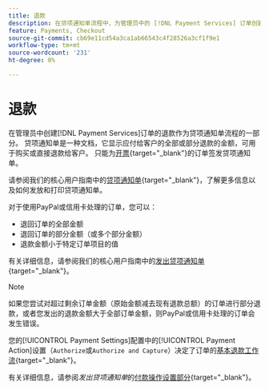 ```yaml
---
title: 退款
description: 在贷项通知单流程中，为管理员中的 [!DNL Payment Services] 订单创建退款。
feature: Payments, Checkout
source-git-commit: cb69e11cd54a3ca1ab66543c4f28526a3cf1f9e1
workflow-type: tm+mt
source-wordcount: '231'
ht-degree: 0%

---
```


# 退款

在管理员中创建[!DNL Payment Services]订单的退款作为贷项通知单流程的一部分。 贷项通知单是一种文档，它显示应付给客户的全部或部分退款的金额，可用于购买或直接退款给客户。 只能为[开票](https://experienceleague.adobe.com/en/docs/commerce-admin/stores-sales/order-management/invoices#create-an-invoice){target="_blank"}的订单签发贷项通知单。

请参阅我们的核心用户指南中的[贷项通知单](https://experienceleague.adobe.com/en/docs/commerce-admin/stores-sales/order-management/credit-memos/credit-memos){target="_blank"}，了解更多信息以及如何发放和打印贷项通知单。

对于使用PayPal或信用卡处理的订单，您可以：

* 退回订单的全部金额
* 退回订单的部分金额（或多个部分金额）
* 退款金额小于特定订单项目的值

有关详细信息，请参阅我们的核心用户指南中的[发出贷项通知单](https://experienceleague.adobe.com/en/docs/commerce-admin/stores-sales/order-management/credit-memos/credit-memo-create){target="_blank"}。

>[!NOTE]
>
>如果您尝试对超过剩余订单金额（原始金额减去现有退款总额）的订单进行部分退款，或者您发出的退款金额大于全部订单金额，则PayPal或信用卡处理的订单会发生错误。

您的[!UICONTROL Payment Settings]配置中的[!UICONTROL Payment Action]设置（`Authorize`或`Authorize and Capture`）决定了订单的[基本退款工作流](https://experienceleague.adobe.com/en/docs/commerce-admin/stores-sales/order-management/credit-memos/credit-memos#refund-workflow){target="_blank"}。

有关详细信息，请参阅&#x200B;_发出贷项通知单_&#x200B;的[付款操作设置部分](https://experienceleague.adobe.com/en/docs/commerce-admin/stores-sales/order-management/credit-memos/credit-memo-create#payment-action-setting){target="_blank"}。
